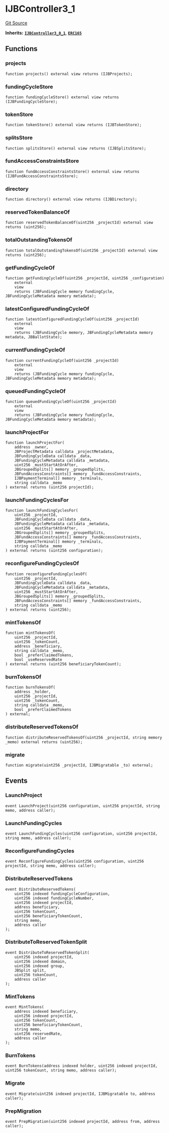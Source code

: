 # IJBController3_1
[Git Source](https://github.com/jbx-protocol/juice-contracts-v3/blob/48fe7091a30761fa42ce394c68aad2fcf639ea53/contracts/interfaces/IJBController3_1.sol)

**Inherits:**
[**`IJBController3_0_1`**](/docs/v4/deprecated/v3/interfaces/ijbcontroller3_0_1.md), [**`ERC165`**](https://docs.openzeppelin.com/contracts/4.x/api/utils#ERC165)


## Functions
### projects


```solidity
function projects() external view returns (IJBProjects);
```

### fundingCycleStore


```solidity
function fundingCycleStore() external view returns (IJBFundingCycleStore);
```

### tokenStore


```solidity
function tokenStore() external view returns (IJBTokenStore);
```

### splitsStore


```solidity
function splitsStore() external view returns (IJBSplitsStore);
```

### fundAccessConstraintsStore


```solidity
function fundAccessConstraintsStore() external view returns (IJBFundAccessConstraintsStore);
```

### directory


```solidity
function directory() external view returns (IJBDirectory);
```

### reservedTokenBalanceOf


```solidity
function reservedTokenBalanceOf(uint256 _projectId) external view returns (uint256);
```

### totalOutstandingTokensOf


```solidity
function totalOutstandingTokensOf(uint256 _projectId) external view returns (uint256);
```

### getFundingCycleOf


```solidity
function getFundingCycleOf(uint256 _projectId, uint256 _configuration)
    external
    view
    returns (JBFundingCycle memory fundingCycle, JBFundingCycleMetadata memory metadata);
```

### latestConfiguredFundingCycleOf


```solidity
function latestConfiguredFundingCycleOf(uint256 _projectId)
    external
    view
    returns (JBFundingCycle memory, JBFundingCycleMetadata memory metadata, JBBallotState);
```

### currentFundingCycleOf


```solidity
function currentFundingCycleOf(uint256 _projectId)
    external
    view
    returns (JBFundingCycle memory fundingCycle, JBFundingCycleMetadata memory metadata);
```

### queuedFundingCycleOf


```solidity
function queuedFundingCycleOf(uint256 _projectId)
    external
    view
    returns (JBFundingCycle memory fundingCycle, JBFundingCycleMetadata memory metadata);
```

### launchProjectFor


```solidity
function launchProjectFor(
    address _owner,
    JBProjectMetadata calldata _projectMetadata,
    JBFundingCycleData calldata _data,
    JBFundingCycleMetadata calldata _metadata,
    uint256 _mustStartAtOrAfter,
    JBGroupedSplits[] memory _groupedSplits,
    JBFundAccessConstraints[] memory _fundAccessConstraints,
    IJBPaymentTerminal[] memory _terminals,
    string calldata _memo
) external returns (uint256 projectId);
```

### launchFundingCyclesFor


```solidity
function launchFundingCyclesFor(
    uint256 _projectId,
    JBFundingCycleData calldata _data,
    JBFundingCycleMetadata calldata _metadata,
    uint256 _mustStartAtOrAfter,
    JBGroupedSplits[] memory _groupedSplits,
    JBFundAccessConstraints[] memory _fundAccessConstraints,
    IJBPaymentTerminal[] memory _terminals,
    string calldata _memo
) external returns (uint256 configuration);
```

### reconfigureFundingCyclesOf


```solidity
function reconfigureFundingCyclesOf(
    uint256 _projectId,
    JBFundingCycleData calldata _data,
    JBFundingCycleMetadata calldata _metadata,
    uint256 _mustStartAtOrAfter,
    JBGroupedSplits[] memory _groupedSplits,
    JBFundAccessConstraints[] memory _fundAccessConstraints,
    string calldata _memo
) external returns (uint256);
```

### mintTokensOf


```solidity
function mintTokensOf(
    uint256 _projectId,
    uint256 _tokenCount,
    address _beneficiary,
    string calldata _memo,
    bool _preferClaimedTokens,
    bool _useReservedRate
) external returns (uint256 beneficiaryTokenCount);
```

### burnTokensOf


```solidity
function burnTokensOf(
    address _holder,
    uint256 _projectId,
    uint256 _tokenCount,
    string calldata _memo,
    bool _preferClaimedTokens
) external;
```

### distributeReservedTokensOf


```solidity
function distributeReservedTokensOf(uint256 _projectId, string memory _memo) external returns (uint256);
```

### migrate


```solidity
function migrate(uint256 _projectId, IJBMigratable _to) external;
```

## Events
### LaunchProject

```solidity
event LaunchProject(uint256 configuration, uint256 projectId, string memo, address caller);
```

### LaunchFundingCycles

```solidity
event LaunchFundingCycles(uint256 configuration, uint256 projectId, string memo, address caller);
```

### ReconfigureFundingCycles

```solidity
event ReconfigureFundingCycles(uint256 configuration, uint256 projectId, string memo, address caller);
```

### DistributeReservedTokens

```solidity
event DistributeReservedTokens(
    uint256 indexed fundingCycleConfiguration,
    uint256 indexed fundingCycleNumber,
    uint256 indexed projectId,
    address beneficiary,
    uint256 tokenCount,
    uint256 beneficiaryTokenCount,
    string memo,
    address caller
);
```

### DistributeToReservedTokenSplit

```solidity
event DistributeToReservedTokenSplit(
    uint256 indexed projectId,
    uint256 indexed domain,
    uint256 indexed group,
    JBSplit split,
    uint256 tokenCount,
    address caller
);
```

### MintTokens

```solidity
event MintTokens(
    address indexed beneficiary,
    uint256 indexed projectId,
    uint256 tokenCount,
    uint256 beneficiaryTokenCount,
    string memo,
    uint256 reservedRate,
    address caller
);
```

### BurnTokens

```solidity
event BurnTokens(address indexed holder, uint256 indexed projectId, uint256 tokenCount, string memo, address caller);
```

### Migrate

```solidity
event Migrate(uint256 indexed projectId, IJBMigratable to, address caller);
```

### PrepMigration

```solidity
event PrepMigration(uint256 indexed projectId, address from, address caller);
```

